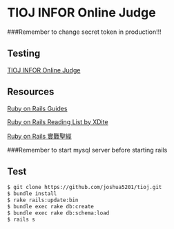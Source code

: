 TIOJ INFOR Online Judge
==

###Remember to change secret token in production!!!
## Testing
[TIOJ INFOR Online Judge](http://tioj.ck.tp.edu.tw)
## Resources

[Ruby on Rails Guides](http://guides.rubyonrails.org/)

[Ruby on Rails Reading List by XDite](http://blog.xdite.net/posts/2013/01/30/2013-reading-list)

[Ruby on Rails 實戰聖經](http://ihower.tw/rails3/index.html)

###Remember to start mysql server before starting rails

## Test
```bash
$ git clone https://github.com/joshua5201/tioj.git
$ bundle install
$ rake rails:update:bin
$ bundle exec rake db:create
$ bundle exec rake db:schema:load
$ rails s
```

